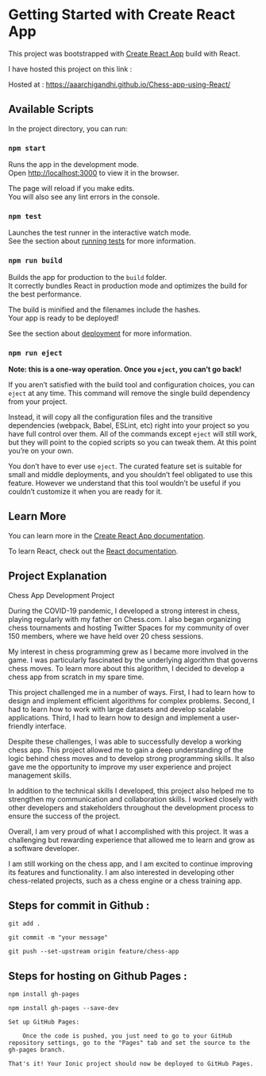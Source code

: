 # Getting Started with Create React App

This project was bootstrapped with [Create React App](https://github.com/AaarchiGandhi/Chess-app-using-React/tree/feature/chess-app) build with React.

I have hosted this project on this link :

Hosted at : https://aaarchigandhi.github.io/Chess-app-using-React/

## Available Scripts

In the project directory, you can run:

### `npm start`

Runs the app in the development mode.\
Open [http://localhost:3000](http://localhost:3000) to view it in the browser.

The page will reload if you make edits.\
You will also see any lint errors in the console.

### `npm test`

Launches the test runner in the interactive watch mode.\
See the section about [running tests](https://facebook.github.io/create-react-app/docs/running-tests) for more information.

### `npm run build`

Builds the app for production to the `build` folder.\
It correctly bundles React in production mode and optimizes the build for the best performance.

The build is minified and the filenames include the hashes.\
Your app is ready to be deployed!

See the section about [deployment](https://facebook.github.io/create-react-app/docs/deployment) for more information.

### `npm run eject`

**Note: this is a one-way operation. Once you `eject`, you can’t go back!**

If you aren’t satisfied with the build tool and configuration choices, you can `eject` at any time. This command will remove the single build dependency from your project.

Instead, it will copy all the configuration files and the transitive dependencies (webpack, Babel, ESLint, etc) right into your project so you have full control over them. All of the commands except `eject` will still work, but they will point to the copied scripts so you can tweak them. At this point you’re on your own.

You don’t have to ever use `eject`. The curated feature set is suitable for small and middle deployments, and you shouldn’t feel obligated to use this feature. However we understand that this tool wouldn’t be useful if you couldn’t customize it when you are ready for it.

## Learn More

You can learn more in the [Create React App documentation](https://facebook.github.io/create-react-app/docs/getting-started).

To learn React, check out the [React documentation](https://reactjs.org/).

## Project Explanation

Chess App Development Project

During the COVID-19 pandemic, I developed a strong interest in chess, playing regularly with my father on Chess.com. I also began organizing chess tournaments and hosting Twitter Spaces for my community of over 150 members, where we have held over 20 chess sessions.

My interest in chess programming grew as I became more involved in the game. I was particularly fascinated by the underlying algorithm that governs chess moves. To learn more about this algorithm, I decided to develop a chess app from scratch in my spare time.

This project challenged me in a number of ways. First, I had to learn how to design and implement efficient algorithms for complex problems. Second, I had to learn how to work with large datasets and develop scalable applications. Third, I had to learn how to design and implement a user-friendly interface.

Despite these challenges, I was able to successfully develop a working chess app. This project allowed me to gain a deep understanding of the logic behind chess moves and to develop strong programming skills. It also gave me the opportunity to improve my user experience and project management skills.

In addition to the technical skills I developed, this project also helped me to strengthen my communication and collaboration skills. I worked closely with other developers and stakeholders throughout the development process to ensure the success of the project.

Overall, I am very proud of what I accomplished with this project. It was a challenging but rewarding experience that allowed me to learn and grow as a software developer.

I am still working on the chess app, and I am excited to continue improving its features and functionality. I am also interested in developing other chess-related projects, such as a chess engine or a chess training app.

## Steps for commit in Github :
    git add .

    git commit -m "your message"

    git push --set-upstream origin feature/chess-app


## Steps for hosting on Github Pages :
	
	npm install gh-pages

    npm install gh-pages --save-dev

	Set up GitHub Pages: 
	
		Once the code is pushed, you just need to go to your GitHub repository settings, go to the "Pages" tab and set the source to the gh-pages branch.
		
	That's it! Your Ionic project should now be deployed to GitHub Pages.
